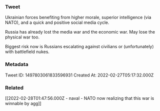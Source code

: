 ### Tweet
Ukrainian forces benefiting from higher morale, superior intelligence (via NATO), and a quick and positive social media cycle.

Russia has already lost the media war and the economic war. May lose the physical war too.

Biggest risk now is Russians escalating against civilians or (unfortunately) with battlefield nukes.

### Metadata
Tweet ID: 1497803061833596931
Created At: 2022-02-27T05:17:32.000Z

### Related
[[2022-02-28T01:47:56.000Z - naval - NATO now realizing that this war is winnable by agg]]
